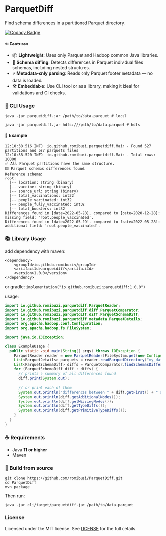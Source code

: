 ParquetDiff
======

Find schema differences in a partitioned Parquet directory.

[![Codacy Badge](https://app.codacy.com/project/badge/Grade/a95e487441c04ceea58d5d245c86040c)](https://app.codacy.com/gh/romibuzi/ParquetDiff/dashboard?utm_source=gh&utm_medium=referral&utm_content=&utm_campaign=Badge_grade)

#### ✨ Features

- 📦 **Lightweight**: Uses only Parquet and Hadoop common Java libraries.
- 🧠 **Schema diffing**: Detects differences in Parquet individual files schemas, including nested structures.
- ⚡  **Metadata-only parsing**: Reads only Parquet footer metadata — no data is loaded.
- 🛠️ **Embeddable**: Use CLI tool or as a library, making it ideal for validations and CI checks.

### 🚀 CLI Usage

```
java -jar parquetdiff.jar /path/to/data.parquet # local

java -jar parquetdiff.jar hdfs:///path/to/data.parquet # hdfs
```

#### 🧾 Example

```
12:10:38.516 INFO  io.github.romibuzi.parquetdiff.Main - Found 527 partitions and 527 parquets files
12:10:38.520 INFO  io.github.romibuzi.parquetdiff.Main - Total rows: 10000
✅ All Parquet partitions have the same structure.
🟨 Parquet schemas differences found.
Reference schema:
root: 
  |-- location: string (binary)
  |-- vaccine: string (binary)
  |-- source_url: string (binary)
  |-- total_vaccinations: int32
  |-- people_vaccinated: int32
  |-- people_fully_vaccinated: int32
  |-- total_boosters: int32
Differences found in [date=2022-05-28], compared to [date=2020-12-28]:
missing field: 'root.people_vaccinated'.
Differences found in [date=2022-05-29], compared to [date=2022-05-28]:
additional field: 'root.people_vaccinated'.
```

### 📚 Library Usage

add dependency with maven:

```
<dependency>
    <groupId>io.github.romibuzi</groupId>
    <artifactId>parquetdiff</artifactId>
    <version>1.0.0</version>
</dependency>
```

or gradle: `implementation("io.github.romibuzi:parquetdiff:1.0.0")`

usage:

```java
import io.github.romibuzi.parquetdiff.ParquetReader;
import io.github.romibuzi.parquetdiff.diff.ParquetComparator;
import io.github.romibuzi.parquetdiff.diff.ParquetSchemaDiff;
import io.github.romibuzi.parquetdiff.metadata.ParquetDetails;
import org.apache.hadoop.conf.Configuration;
import org.apache.hadoop.fs.FileSystem;

import java.io.IOException;

class ExampleUsage {
  public static void main(String[] args) throws IOException {
    ParquetReader reader = new ParquetReader(FileSystem.get(new Configuration()));
    List<ParquetDetails> parquets = reader.readParquetDirectory("my_data.parquet");
    List<ParquetSchemaDiff> diffs = ParquetComparator.findSchemasDifferences(parquets);
    for (ParquetSchemaDiff diff : diffs) {
      // prints a summary of all differences found
      diff.print(System.out);
      
      // or print each of them
      System.out.println("differences between " + diff.getFirst() + " and " + diff.getSecond());
      System.out.println(diff.getAdditionalNodes());
      System.out.println(diff.getMissingNodes());
      System.out.println(diff.getTypeDiffs());
      System.out.println(diff.getPrimitiveTypeDiffs());
    }
  }
}
```

### ☕ Requirements

- Java **11 or higher**
- Maven

### 🔧 Build from source

```
git clone https://github.com/romibuzi/ParquetDiff.git
cd ParquetDiff
mvn package
```

Then run:

`java -jar cli/target/parquetdiff.jar /path/to/data.parquet`

### License

Licensed under the MIT license. See [LICENSE](LICENSE) for the full details.
